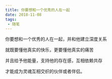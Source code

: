```yaml
--- 
title: 你要想和一个优秀的人在一起
date: 2018-11-08
tags: 
 - 随笔 
---
```

你要想和一个优秀的人在一起，并和他建立深度关系

就既要懂他真实的快乐，更要懂他真实的痛苦

并且给予他能量，支持他的存在感，互相依赖共存

才能成为灵魂互相交织的伙伴或者伴侣。